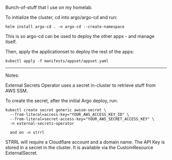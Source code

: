 Bunch-of-stuff that I use on my homelab.

To initialize the cluster, cd into argo/argo-cd and run:
```
helm install argo-cd . -n argo-cd --create-namespace
```
This is so argo-cd can be used to deploy the other apps - and manage itself.

Then, apply the applicationset to deploy the rest of the apps:
```
kubectl apply -f manifests/appset/appset.yaml
```

---

Notes:

External Secrets Operator uses a secret in-cluster to retrieve stuff from AWS SSM. 

To create the secret, after the initial Argo deploy, run:

```
kubectl create secret generic awssm-secret \
  --from-literal=access-key="YOUR_AWS_ACCESS_KEY_ID" \
  --from-literal=secret-access-key="YOUR_AWS_SECRET_ACCESS_KEY" \
  -n external-secrets-operator

  and on -n strrl
```

STRRL will require a Cloudflare account and a domain name. The API Key is stored in a secret in the cluster. It is available via the CustomResource ExternalSecret.

